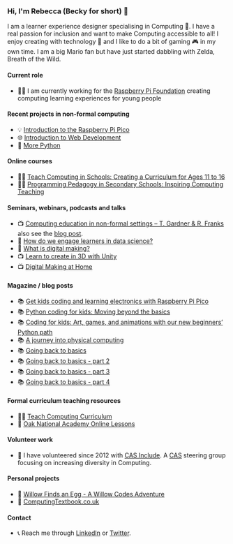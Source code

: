### Hi, I'm Rebecca (Becky for short) 👋

I am a learner experience designer specialising in Computing 💾. I have a real passion for inclusion and want to make Computing accessible to all! I enjoy creating with technology 🎨 and I like to do a bit of gaming 🎮 in my own time. I am a big Mario fan but have just started dabbling with Zelda, Breath of the Wild. 

#### Current role
+ 👩‍💻 I am currently working for the [Raspberry Pi Foundation](https://www.raspberrypi.org/) creating computing learning experiences for young people

#### Recent projects in non-formal computing
+ 💡 [Introduction to the Raspberry Pi Pico](https://projects.raspberrypi.org/en/pathways/pico-intro)
+ 🌐 [Introduction to Web Development](https://projects.raspberrypi.org/en/pathways/web-intro)
+ 🐍 [More Python](https://projects.raspberrypi.org/en/pathways/more-python)

#### Online courses
+ 👩‍🏫 [Teach Computing in Schools: Creating a Curriculum for Ages 11 to 16](https://www.futurelearn.com/courses/teach-computing-in-schools-creating-a-curriculum-for-ages-11-to-16)
+ 👩‍🏫 [Programming Pedagogy in Secondary Schools: Inspiring Computing Teaching](https://www.futurelearn.com/courses/secondary-programming-pedagogy)

#### Seminars, webinars, podcasts and talks
+ 📺 [Computing education in non-formal settings – T. Gardner & R. Franks](https://www.youtube.com/watch?v=r10AjfweFng) also see the [blog post](https://www.raspberrypi.org/blog/research-practice-evaluate-improve-computing-education-non-formal-settings-seminar/).
+ 🎤 [How do we engage learners in data science?](https://helloworld.raspberrypi.org/articles/how-do-we-engage-learners-in-data-science)
+ 🎤 [What is digital making?](https://helloworld.raspberrypi.org/articles/what-is-digital-making)
+ 📺 [Learn to create in 3D with Unity](https://www.youtube.com/watch?v=0pUyhlc4W2I)
+ 📺 [Digital Making at Home](https://www.youtube.com/watch?v=nR0-b519jN4&list=PLxyaWvsfmq491u4XhJtFAnZF0pOyexAkN&index=29&t=23s)

#### Magazine / blog posts
+ 📚 [Get kids coding and learning electronics with Raspberry Pi Pico](https://www.raspberrypi.org/blog/kids-coding-electronics-raspberry-pi-pico-free-learning-resource/)
+ 📚 [Python coding for kids: Moving beyond the basics](https://www.raspberrypi.org/blog/python-coding-for-kids-beyond-the-basics/)
+ 📚 [Coding for kids: Art, games, and animations with our new beginners’ Python path](https://www.raspberrypi.org/blog/coding-for-kids-art-games-animations-beginners-python-programming/)
+ 📚 [A journey into physical computing](https://helloworld.raspberrypi.org/articles/hw15-a-journey-into-physical-computing)
+ 📚 [Going back to basics](https://helloworld.raspberrypi.org/articles/hw16-going-back-to-basics)
+ 📚 [Going back to basics - part 2](https://helloworld.raspberrypi.org/articles/hw17-going-back-to-basics-part-2)
+ 📚 [Going back to basics - part 3](https://helloworld.raspberrypi.org/articles/hw18-going-back-to-basics-part-3)
+ 📚 [Going back to basics - part 4](https://helloworld.raspberrypi.org/articles/hw19-going-back-to-basics-part-4)

#### Formal curriculum teaching resources
+ 👩‍🏫 [Teach Computing Curriculum](https://teachcomputing.org/curriculum/key-stage-4/programming-part-1-sequence)
+ 🌳 [Oak National Academy Online Lessons](https://classroom.thenational.academy/units/data-representation-618b)

#### Volunteer work
+ 👀 I have volunteered since 2012 with [CAS Include](https://www.casinclude.org/). A [CAS](https://www.computingatschool.org.uk/) steering group focusing on increasing diversity in Computing. 

#### Personal projects
+ 📘 [Willow Finds an Egg - A Willow Codes Adventure](https://www.willowcodes.com/)
+ 📙 [ComputingTextbook.co.uk](https://sites.google.com/view/computingtextbook/home)

#### Contact
+ 📞 Reach me through [LinkedIn](https://www.linkedin.com/in/rebecca-franks-27a08161/) or [Twitter](https://twitter.com/FranksbeckyHi).

